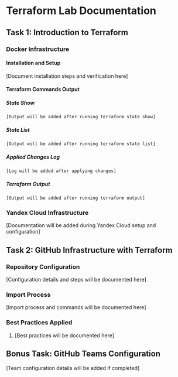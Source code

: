 # Terraform Lab Documentation

## Task 1: Introduction to Terraform

### Docker Infrastructure

#### Installation and Setup
[Document installation steps and verification here]

#### Terraform Commands Output
##### State Show
```
[Output will be added after running terraform state show]
```

##### State List
```
[Output will be added after running terraform state list]
```

##### Applied Changes Log
```
[Log will be added after applying changes]
```

##### Terraform Output
```
[Output will be added after running terraform output]
```

### Yandex Cloud Infrastructure
[Documentation will be added during Yandex Cloud setup and configuration]

## Task 2: GitHub Infrastructure with Terraform

### Repository Configuration
[Configuration details and steps will be documented here]

### Import Process
[Import process and commands will be documented here]

### Best Practices Applied
1. [Best practices will be documented here]

## Bonus Task: GitHub Teams Configuration
[Team configuration details will be added if completed] 